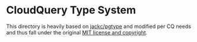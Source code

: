 # CloudQuery Type System

This directory is heavily based on [jackc/pgtype](https://github.com/jackc/pgtype) and modified per CQ needs
and thus fall under the original [MIT license and copyright](./LICENSE).